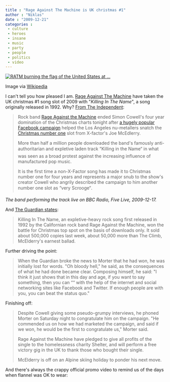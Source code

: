 ```yaml
---
title : "Rage Against The Machine is UK christmas #1"
author : "Niklas"
date : "2009-12-21"
categories : 
 - culture
 - heroes
 - insane
 - music
 - party
 - people
 - politics
 - video
---
```


[![RATM burning the flag of the United States at ...](http://upload.wikimedia.org/wikipedia/en/thumb/3/3c/RATM_-_Burningamp.jpg/300px-RATM_-_Burningamp.jpg "RATM burning the flag of the United States at ...")](http://en.wikipedia.org/wiki/Image:RATM_-_Burningamp.jpg)

Image via [Wikipedia](http://en.wikipedia.org/wiki/Image:RATM_-_Burningamp.jpg)

I can't tell you how pleased I am. [Rage Against The Machine](http://www.ratm.com) have taken the UK christmas #1 song slot of 2009 with "_Killing In The Name_", a song originally released in 1992. Why? [From The Independent](http://www.independent.co.uk/arts-entertainment/music/news/rage-against-the-machine-take-christmas-no1-slot-1846247.html):

> Rock band [Rage Against the Machine](http://en.wikipedia.org/wiki/Rage_Against_the_Machine "Rage Against the Machine") ended Simon Cowell's four year domination of the Christmas charts tonight after [a hugely popular Facebook campaign](http://www.facebook.com/group.php?gid=2228594104) helped the Los Angeles nu-metallers snatch the [Christmas number one](http://en.wikipedia.org/wiki/Christmas_number-one_singles_in_the_UK "Christmas number-one singles in the UK") slot from X-factor's Joe McEdlerry.
> 
> More than half a million people downloaded the band's famously anti-authoritarian and expletive laden track “Killing in the Name“ in what was seen as a broad protest against the increasing influence of manufactured pop music.
> 
> It is the first time a non-X-Factor song has made it to Christmas number one for four years and represents a major snub to the show's creator Cowell who angrily described the campaign to him another number one slot as “very Scrooge“.

 _The band performing the track live on BBC Radio, Five Live, 2009-12-17._

And [The Guardian states](http://www.guardian.co.uk/music/2009/dec/20/rage-against-machine-christmas-number-1):

> Killing In The Name, an expletive-heavy rock song first released in 1992 by the Californian rock band Rage Against the Machine, won the battle for Christmas top spot on the basis of downloads only. It sold about 500,000 copies last week, about 50,000 more than The Climb, McElderry's earnest ballad.

Further driving the point:

> When the Guardian broke the news to Morter that he had won, he was initially lost for words. "Oh bloody hell," he said, as the consequences of what he had done became clear. Composing himself, he said: "I think it just shows that in this day and age, if you want to say something, then you can ““ with the help of the internet and social networking sites like Facebook and Twitter. If enough people are with you, you can beat the status quo."

Finishing off:

> Despite Cowell giving some pseudo-grumpy interviews, he phoned Morter on Saturday night to congratulate him on the campaign. "He commended us on how we had marketed the campaign, and said if we won, he would be the first to congratulate us," Morter said.
> 
> Rage Against the Machine have pledged to give all profits of the single to the homelessness charity Shelter, and will perform a free victory gig in the UK to thank those who bought their single.
> 
> McElderry is off on an Alpine skiing holiday to ponder his next move.

And there's always the crappy official promo video to remind us of the days when flannel was OK to wear:
